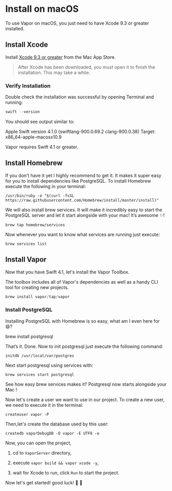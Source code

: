 

# Install on macOS

To use Vapor on macOS, you just need to have Xcode 9.3 or greater installed.

## Install Xcode

Install [Xcode 9.3 or greater](https://itunes.apple.com/us/app/xcode/id497799835) from the Mac App Store.

> After Xcode has been downloaded, you must open it to finish the installation. This may take a while.


### Verify Installation

Double check the installation was successful by opening Terminal and running:

```swift
swift --version
```

You should see output similar to:

Apple Swift version 4.1.0 (swiftlang-900.0.69.2 clang-900.0.38)
Target: x86_64-apple-macosx10.9

Vapor requires Swift 4.1 or greater.


## Install Homebrew

If you don’t have it yet I highly recommend to get it. It makes it super easy for you to install dependencies like PostgreSQL. To install Homebrew execute the following in your terminal:

`/usr/bin/ruby -e "$(curl -fsSL https://raw.githubusercontent.com/Homebrew/install/master/install)"`

We will also install brew services. It will make it incredibly easy to start the PostgreSQL server and let it start alongside with your mac! It’s awesome ✨!

`brew tap homebrew/services`

Now whenever you want to know what services are running just execute:

`brew services list`

## Install Vapor

Now that you have Swift 4.1, let's install the Vapor Toolbox.

The toolbox includes all of Vapor's dependencies as well as a handy CLI tool for creating new projects.

```swift
brew install vapor/tap/vapor
```


<h3 id="InstallPostgreSQL">Install PostgreSQL</h3>

Installing PostgreSQL with Homebrew is so easy, what am I even here for 😄?

brew install postgresql

That’s it. Done. Now to init postgresql just execute the following command:

```
initdb /usr/local/var/postgres
```

Next start postgresql using services with:

```
brew services start postgresql
```

See how easy brew services makes it? Postgresql now starts alongside your Mac !

Now let's create a user we want to use in our project. To create a new user, we need to execute it in the terminal:

```
createuser vapor -P
```

Then,let's create the database used by this user:

```
createdb vaporDebugDB -O vapor -E UTF8 -e
```

Now, you can open the project, 

1. cd to `VaporServer` directory, 
2. execute `vapor build && vapor xcode -y`,

3. wait for Xcode to run, click `Run` to start the project.



Now let's get started! good luck! 🤝 🤝 

